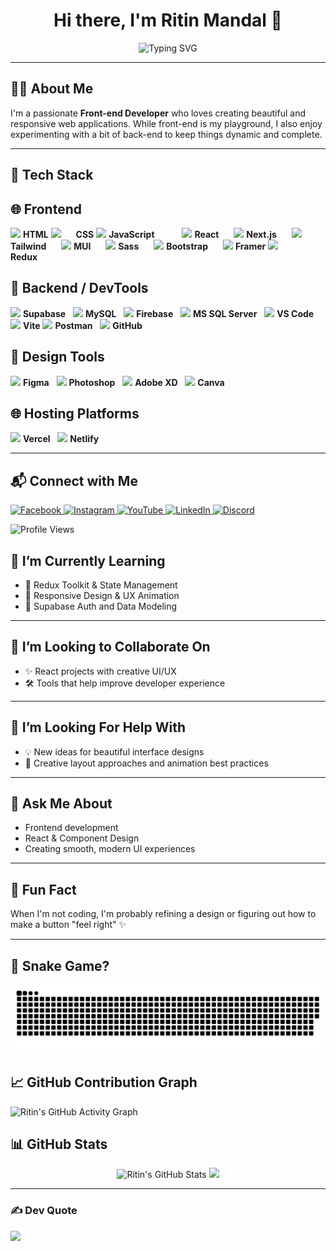 <h1 align="center">Hi there, I'm Ritin Mandal 👋</h1>

<p align="center">
  <img src="https://readme-typing-svg.herokuapp.com?font=Fira+Code&weight=600&size=22&pause=1000&color=F46A6A&center=true&vCenter=true&width=435&lines=FrontEnd+Developer+%7C+Web+Designer;Tech+and+AI+Enthusiast" alt="Typing SVG" />
</p>

---

## 👨‍💻 About Me

I'm a passionate **Front-end Developer** who loves creating beautiful and responsive web applications. While front-end is my playground, I also enjoy experimenting with a bit of back-end to keep things dynamic and complete.

---

## 🧰 Tech Stack


## 🌐 Frontend

<p align="left">
  <img src="https://skillicons.dev/icons?i=html" height="40" />
  <span style="margin-righ: 20px;"><b>HTML</b></span>

  <img src="https://skillicons.dev/icons?i=css" height="40" />
  <span style="margin-left: 20px;"><b>CSS</b></span>

  <img src="https://skillicons.dev/icons?i=js" height="40" />
  <span style="margin-right: 40px;"><b>JavaScript</b></span>

  <img src="https://skillicons.dev/icons?i=react" height="40" />
  <span style="margin-right: 20px;"><b>React</b></span>

  <img src="https://skillicons.dev/icons?i=nextjs" height="40" />
  <span style="margin-right: 20px;"><b>Next.js</b></span>

  <img src="https://skillicons.dev/icons?i=tailwind" height="40" />
  <span style="margin-right: 20px;"><b>Tailwind</b></span>

  <img src="https://skillicons.dev/icons?i=mui" height="40" />
  <span style="margin-right: 20px;"><b>MUI</b></span>
<img src="https://skillicons.dev/icons?i=sass" height="40" />
  <span style="margin-right: 20px;"><b>Sass</b></span>
  <img src="https://skillicons.dev/icons?i=bootstrap" height="40" />
  <span style="margin-right: 20px;"><b>Bootstrap</b></span>
  <img src="https://cdn.worldvectorlogo.com/logos/framer-motion.svg" height="40" />
  <b>Framer</b>
  <img src="https://skillicons.dev/icons?i=redux" height="40" />
  <span style="margin-right: 50px;"><b>Redux</b></span>

</p>

## 🔧 Backend / DevTools
<p align="left">
  <img src="https://cdn.jsdelivr.net/gh/devicons/devicon/icons/supabase/supabase-original.svg" height="40" />
  <b>Supabase</b>&nbsp;&nbsp;
  <img src="https://skillicons.dev/icons?i=mysql" height="40" />
  <b>MySQL</b>&nbsp;&nbsp;
  <img src="https://skillicons.dev/icons?i=firebase" height="40" />
  <b>Firebase</b>&nbsp;&nbsp;
 <img src="https://cdn.jsdelivr.net/gh/devicons/devicon/icons/microsoftsqlserver/microsoftsqlserver-plain.svg" height="40" />
  <b>MS SQL Server</b>&nbsp;&nbsp;
  <img src="https://cdn.jsdelivr.net/gh/devicons/devicon/icons/vscode/vscode-original.svg" height="40" />
  <b>VS Code</b>
  <img src="https://skillicons.dev/icons?i=vite" height="40" />
  <b>Vite</b>
  <img src="https://skillicons.dev/icons?i=postman" height="40" />
  <b>Postman</b>&nbsp;&nbsp;
  <img src="https://skillicons.dev/icons?i=github" height="40" />
  <b>GitHub</b>&nbsp;&nbsp;
</p>





## 🎨 Design Tools
<p align="left">
  <img src="https://skillicons.dev/icons?i=figma" height="40" />
  <b>Figma</b>&nbsp;&nbsp;

  <img src="https://skillicons.dev/icons?i=photoshop" height="40" />
  <b>Photoshop</b>&nbsp;&nbsp;
  
  <img src="https://skillicons.dev/icons?i=xd" height="40" />
  <b>Adobe XD</b>&nbsp;&nbsp;
  <img src="https://cdn.jsdelivr.net/gh/devicons/devicon/icons/canva/canva-original.svg" height="40" />
  <b>Canva</b>
</p>

## 🌐 Hosting Platforms
<p align="left">
  <img src="https://skillicons.dev/icons?i=vercel" height="40" /> 
  <b>Vercel</b>&nbsp;&nbsp;
  <img src="https://skillicons.dev/icons?i=netlify" height="40" />
  <b>Netlify</b>&nbsp;&nbsp;
</p>

---
## 📬 Connect with Me

<p align="left">
  <a href="https://facebook.com/ritin.mandal.143" target="_blank">
    <img src="https://img.shields.io/badge/Facebook-1877F2?style=for-the-badge&logo=facebook&logoColor=white" alt="Facebook"/>
  </a>
  <a href="https://instagram.com/its_urr_rits" target="_blank">
    <img src="https://img.shields.io/badge/Instagram-E4405F?style=for-the-badge&logo=instagram&logoColor=white" alt="Instagram"/>
  </a>
  <a href="https://youtube.com/@Infernogaming26" target="_blank">
    <img src="https://img.shields.io/badge/YouTube-FF0000?style=for-the-badge&logo=youtube&logoColor=white" alt="YouTube"/>
  </a>
  <a href="https://linkedin.com/in/ritin-mandal" target="_blank">
    <img src="https://img.shields.io/badge/LinkedIn-0A66C2?style=for-the-badge&logo=linkedin&logoColor=white" alt="LinkedIn"/>
  </a>
  <a href="https://discord.com/users/inferno_73569" target="_blank">
    <img src="https://img.shields.io/badge/Discord-5865F2?style=for-the-badge&logo=discord&logoColor=white" alt="Discord"/>
  </a>
</p>

<p align="left">
  <img src="https://komarev.com/ghpvc/?username=ritinmandal&label=Profile%20Views&color=ff0000&style=for-the-badge" alt="Profile Views" />
</p>


## 🌱 I’m Currently Learning

- 🔁 Redux Toolkit & State Management
- 📱 Responsive Design & UX Animation
- 🔐 Supabase Auth and Data Modeling

---

## 🤝 I’m Looking to Collaborate On

- ✨ React projects with creative UI/UX
- 🛠️ Tools that help improve developer experience

---

## 🧠 I’m Looking For Help With

- 💡 New ideas for beautiful interface designs
- 🎨 Creative layout approaches and animation best practices

---

## 💬 Ask Me About

- Frontend development
- React & Component Design
- Creating smooth, modern UI experiences

---

## 🎉 Fun Fact

When I'm not coding, I'm probably refining a design or figuring out how to make a button "feel right" ✨

---

## 🐍 Snake Game?

<div align="center">
  <img src="https://github.com/ritinmandal/ritinmandal/blob/output/github-snake-dark.svg" alt="snake gif" />
</div>



  


## 📈 GitHub Contribution Graph

![Ritin's GitHub Activity Graph](https://github-readme-activity-graph.vercel.app/graph?username=ritinmandal&theme=react-dark&hide_border=true&area=true)



## 📊 GitHub Stats

<p align="center">
  <img src="https://github-readme-stats.vercel.app/api?username=ritinmandal&show_icons=true&theme=tokyonight&hide_border=true&border_radius=10" alt="Ritin's GitHub Stats" height="170" />
  <img src="https://github-readme-stats.vercel.app/api/top-langs/?username=ritinmandal&layout=compact&theme=tokyonight&hide_border=true&border_radius=10" height="170" />
</p>

---
### ✍️ Dev Quote
![](https://quotes-github-readme.vercel.app/api?type=horizontal&theme=radical)




